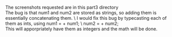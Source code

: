 The screenshots requested are in this part3 directory \
The bug is that num1 and num2 are stored as strings, so adding them is essentially concatenating them. \ 
I would fix this bug by typecasting each of them as ints, using 
num1 = + num1; \ 
num2 = + num2; \
This will apporpriately have them as integers and the math will be done.
